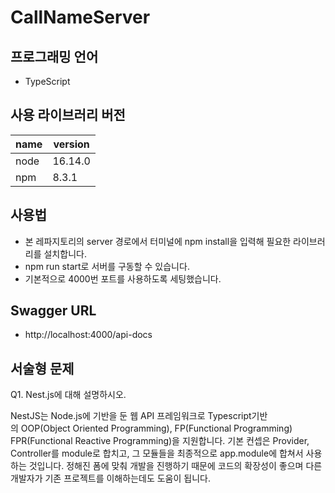 # CallNameServer

## 프로그래밍 언어
- TypeScript

## 사용 라이브러리 버전
|name|version|
|----|-------|
|node|16.14.0|
|npm|8.3.1|

## 사용법
- 본 레파지토리의 server 경로에서 터미널에 npm install을 입력해 필요한 라이브러리를 설치합니다.
- npm run start로 서버를 구동할 수 있습니다.
- 기본적으로 4000번 포트를 사용하도록 세팅했습니다.

## Swagger URL
- http://localhost:4000/api-docs

## 서술형 문제 
Q1. Nest.js에 대해 설명하시오.

NestJS는 Node.js에 기반을 둔 웹 API 프레임워크로 Typescript기반의 OOP(Object Oriented Programming), FP(Functional Programming) 
FPR(Functional Reactive Programming)을 지원합니다.
기본 컨셉은 Provider, Controller를 module로 합치고, 그 모듈들을 최종적으로 app.module에 합쳐서 사용하는 것입니다.
정해진 폼에 맞춰 개발을 진행하기 때문에 코드의 확장성이 좋으며 다른 개발자가 기존 프로젝트를 이해하는데도 도움이 됩니다.
       
